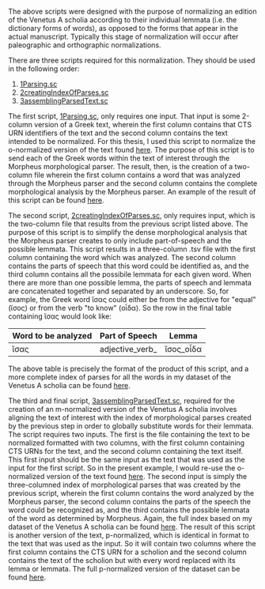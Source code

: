 The above scripts were designed with the purpose of normalizing an edition of the Venetus A scholia according to their individual lemmata (i.e. the dictionary forms of words), as opposed to the forms that appear in the actual manuscript. Typically this stage of normalization will occur after paleographic and orthographic normalizations.

There are three scripts required for this normalization. They should be used in the following order:

1.  [1Parsing.sc](https://github.com/cjschu17/Thesis2016-2017/blob/master/Appendix/Chapter2/Scripts/creatingMNormalizedText/1Parsing.sc)
2.  [2creatingIndexOfParses.sc](https://github.com/cjschu17/Thesis2016-2017/blob/master/Appendix/Chapter2/Scripts/creatingMNormalizedText/2creatingIndexOfParses.sc)
3.  [3assemblingParsedText.sc](https://github.com/cjschu17/Thesis2016-2017/blob/master/Appendix/Chapter2/Scripts/creatingMNormalizedText/3assemblingParsedText.sc)

The first script, [1Parsing.sc](https://github.com/cjschu17/Thesis2016-2017/blob/master/Appendix/Chapter2/Scripts/creatingMNormalizedText/1Parsing.sc), only requires one input. That input is some 2-column version of a Greek text, wherein the first column contains that CTS URN identifiers of the text and the second column contains the text intended to be normalized. For this thesis, I used this script to normalize the o-normalized version of the text found [here](https://github.com/cjschu17/Thesis2016-2017/blob/master/Appendix/VersionsOfScholia/o-normalized.tsv). The purpose of this script is to send each of the Greek words within the text of interest through the Morpheus morphological parser. The result, then, is the creation of a two-column file wherein the first column contains a word that was analyzed through the Morpheus parser and the second column contains the complete morphological analysis by the Morpheus parser. An example of the result of this script can be found [here](https://github.com/cjschu17/Thesis2016-2017/blob/master/Appendix/Chapter2/Data/morpheusReplies.tsv).

The second script, [2creatingIndexOfParses.sc](https://github.com/cjschu17/Thesis2016-2017/blob/master/Appendix/Chapter2/Scripts/creatingMNormalizedText/2creatingIndexOfParses.sc), only requires input, which is the two-column file that results from the previous script listed above. The purpose of this script is to simplify the dense morphological analysis that the Morpheus parser creates to only include part-of-speech and the possible lemmata. This script results in a three-column .tsv file with the first column containing the word which was analyzed. The second column contains the parts of speech that this word could be identified as, and the third column contains all the possibile lemmata for each given word. When there are more than one possible lemma, the parts of speech and lemmata are concatenated together and separated by an underscore. So, for example, the Greek word ἴσας could either be from the adjective for "equal" (ἴσος) or from the verb "to know" (οἶδα). So the row in the final table containing ἴσας would look like:

Word to be analyzed | Part of Speech | Lemma
---|---|---
ἴσας|adjective_verb_|ἴσος_οἶδα

The above table is precisely the format of the product of this script, and a more complete index of parses for all the words in my dataset of the Venetus A scholia can be found [here](https://github.com/cjschu17/Thesis2016-2017/blob/master/Appendix/Chapter2/Data/indexOfLemmata.tsv).

The third and final script, [3assemblingParsedText.sc](https://github.com/cjschu17/Thesis2016-2017/blob/master/Appendix/Chapter2/Scripts/creatingMNormalizedText/3assemblingParsedText.sc), required for the creation of an m-normalized version of the Venetus A scholia involves aligning the text of interest with the index of morphological parses created by the previous step in order to globally substitute words for their lemmata. The script requires two inputs. The first is the file containing the text to be normalized formatted with two columns, with the first column containing CTS URNs for the text, and the second column containing the text itself. This first input should be the same input as the text that was used as the input for the first script. So in the present example, I would re-use the o-normalized version of the text found [here](https://github.com/cjschu17/Thesis2016-2017/blob/master/Appendix/VersionsOfScholia/o-normalized.tsv). The second input is simply the three-columned index of morphological parses that was created by the previous script, wherein the first column contains the word analyzed by the Morpheus parser, the second column contains the parts of the speech the word could be recognized as, and the third contains the possible lemmata of the word as determined by Morpheus. Again, the full index based on my dataset of the Venetus A scholia can be found [here](https://github.com/cjschu17/Thesis2016-2017/blob/master/Appendix/Chapter2/Data/indexOfLemmata.tsv). The result of this script is another version of the text, p-normalized, which is identical in format to the text that was used as the input. So it will contain two columns where the first column contains the CTS URN for a scholion and the second column contains the text of the scholion but with every word replaced with its lemma or lemmata. The full p-normalized version of the dataset can be found [here](https://github.com/cjschu17/Thesis2016-2017/blob/master/Appendix/VersionsOfScholia/p-normalized.tsv).
